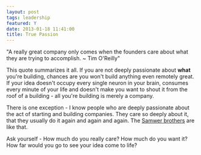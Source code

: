 ```yaml
---
layout: post
tags: leadership
featured: Y
date: 2013-01-18 11:41:00
title: True Passion
---
```

"A really great company only comes when the founders care about what they are trying to accomplish. ~ Tim O'Reilly"

This quote summarizes it all. If you are not deeply passionate about **what** you're building, chances are you won't build anything even remotely great. If your idea doesn't occupy every single neuron in your brain, consumes every minute of your life and doesn't make you want to shout it from the roof of a building - all you're building is merely a company.

There is one exception - I know people who are deeply passionate about the act of starting and building companies. They care so deeply about it, that they usually do it again and again and again. The [Samwer brothers](http://www.wired.co.uk/magazine/archive/2012/04/features/inside-the-clone-factory?page=all) are like that.

Ask yourself - How much do you really care? How much do you want it? How far would you go to see your idea come to life?